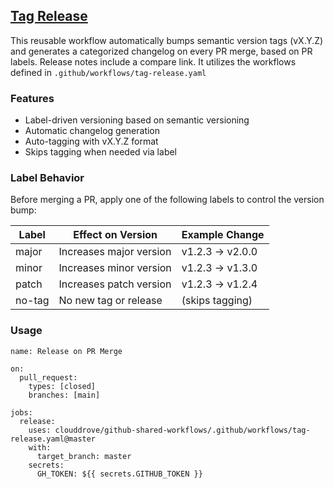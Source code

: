 ## [Tag Release](https://github.com/clouddrove/github-shared-workflows/blob/master/.github/workflows/tag-release.yaml)
This reusable workflow automatically bumps semantic version tags (vX.Y.Z) and generates a categorized changelog on every PR merge, based on PR labels.
Release notes include a compare link.
It utilizes the workflows defined in `.github/workflows/tag-release.yaml`

### Features

- Label-driven versioning based on semantic versioning
- Automatic changelog generation
- Auto-tagging with vX.Y.Z format
- Skips tagging when needed via label

### Label Behavior

Before merging a PR, apply one of the following labels to control the version bump:

| Label   | Effect on Version        | Example Change       |
|---------|--------------------------|-----------------------|
| major   | Increases major version  | v1.2.3 → v2.0.0       |
| minor   | Increases minor version  | v1.2.3 → v1.3.0       |
| patch   | Increases patch version  | v1.2.3 → v1.2.4       |
| no-tag  | No new tag or release    | (skips tagging)       |



### Usage

```
name: Release on PR Merge

on:
  pull_request:
    types: [closed]
    branches: [main]

jobs:
  release:
    uses: clouddrove/github-shared-workflows/.github/workflows/tag-release.yaml@master
    with:
      target_branch: master
    secrets:
      GH_TOKEN: ${{ secrets.GITHUB_TOKEN }}

```
